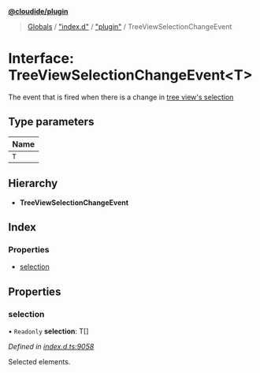 **[@cloudide/plugin](../README.md)**

> [Globals](../README.md) / ["index.d"](../modules/_index_d_.md) / ["plugin"](../modules/_index_d_._plugin_.md) / TreeViewSelectionChangeEvent

# Interface: TreeViewSelectionChangeEvent\<T>

The event that is fired when there is a change in [tree view's selection](#TreeView.selection)

## Type parameters

Name |
------ |
`T` |

## Hierarchy

* **TreeViewSelectionChangeEvent**

## Index

### Properties

* [selection](_index_d_._plugin_.treeviewselectionchangeevent.md#selection)

## Properties

### selection

• `Readonly` **selection**: T[]

*Defined in [index.d.ts:9058](https://github.com/shuyaqian/cloudide-plugin-api/blob/9d985be/index.d.ts#L9058)*

Selected elements.
